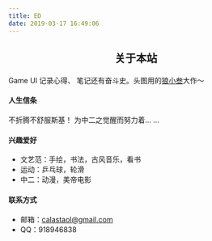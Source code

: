 ```yaml
---
title: ED
date: 2019-03-17 16:49:06
---
```

<h2 style="text-align: center ; margin-bottom: 20px;">关于本站</h2>

Game UI
记录心得、 笔记还有奋斗史。头图用的[狼小叁](https://www.artstation.com/bor)大作～

#### 人生信条

不折腾不舒服斯基！
为中二之觉醒而努力着... ...

#### 兴趣爱好

* 文艺范：手绘，书法，古风音乐，看书
* 运动：乒乓球，轮滑
* 中二：动漫，美帝电影

#### 联系方式

* 邮箱：calastaol@gmail.com
* QQ：918946838

